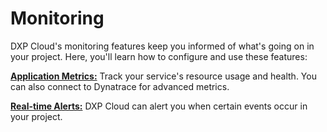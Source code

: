 # Monitoring

DXP Cloud's monitoring features keep you informed of what's going on in your 
project. Here, you'll learn how to configure and use these features:

[**Application Metrics:**](https://help.liferay.com/hc/en-us/articles/360012943491-Application-Metrics)
Track your service's resource usage and health. You can also connect to 
Dynatrace for advanced metrics. 

[**Real-time Alerts:**](https://help.liferay.com/hc/en-us/articles/360015141192-Real-Time-Alerts)
DXP Cloud can alert you when certain events occur in your project. 
